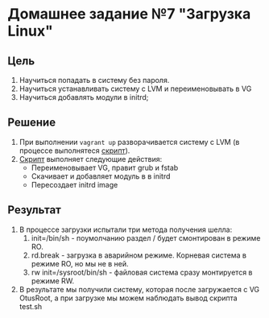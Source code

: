# Домашнее задание №7 "Загрузка Linux"
## Цель
1. Научиться попадать в систему без пароля.
1. Научиться устанавливать систему с LVM и переименовывать в VG
1. Научиться добавлять модули в initrd;

## Решение
1. При выполнении `vagrant up` разворачивается систему с LVM (в процессе выполнятеся [скрипт](./script.sh)).
1. [Скрипт](./script.sh) выполняет следующие действия:
    - Переименовывает VG, правит grub и fstab 
    - Скачивает и добавляет модуль в в initrd
    - Пересоздает initrd image
## Результат
1. В процессе загрузки испытали три метода получения шелла:
    1. init=/bin/sh - поумолчанию раздел / будет смонтирован в режиме RO.
    1. rd.break - загрузка в аварийном режиме. Корневая система в режиме RO, но мы не в ней.
    1. rw init=/sysroot/bin/sh - файловая система сразу монтируется в режиме RW.
1. В результате мы получили систему, которая после загружается с VG OtusRoot, а при загрузке мы можем наблюдать вывод скрипта test.sh